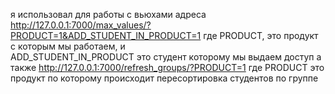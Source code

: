 я использовал для работы с вьюхами адреса http://127.0.0.1:7000/max_values/?PRODUCT=1&ADD_STUDENT_IN_PRODUCT=1 где PRODUCT, это продукт с которым мы работаем, и  
                                                                                                                  ADD_STUDENT_IN_PRODUCT это студент которому мы выдаем доступ
а также http://127.0.0.1:7000/refresh_groups/?PRODUCT=1 где PRODUCT это продукт по которому происходит пересортировка студентов по группе
